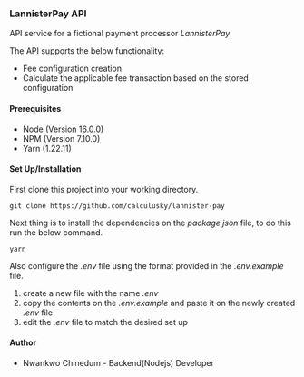 ### LannisterPay API

API service for a fictional payment processor *LannisterPay*

The API supports the below functionality:

* Fee configuration creation
* Calculate the applicable fee transaction based on the stored configuration

#### Prerequisites

* Node (Version 16.0.0)
* NPM (Version 7.10.0)
* Yarn (1.22.11)

#### Set Up/Installation

First clone this project into your working directory.

`git clone https://github.com/calculusky/lannister-pay`

Next thing is to install the dependencies on the
*package.json* file, to do this run the below command.

`yarn`

Also configure the *.env* file using the format provided
in the *.env.example* file.

1. create a new file with the name *.env*
2. copy the contents on the *.env.example* and paste it on the newly
   created *.env* file
3. edit the *.env* file to match the desired set up

#### Author

* Nwankwo Chinedum - Backend(Nodejs) Developer
